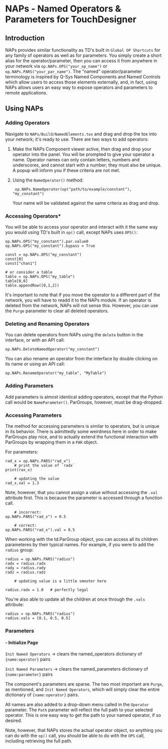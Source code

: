 # NAPs - Named Operators & Parameters for TouchDesigner

## Introduction

NAPs provides similar functionality as TD's built in `Global OP Shortcuts` for any family of operators as well as for parameters. You simply create a short alias for the operator/parameter, then you can access it from anywhere in your network via `op.NAPs.OPS("your_op_name")` or `op.NAPs.PARS("your_par_name")`. The "named" operator/parameter terminology is inspired by Q-Sys Named Components and Named Controls which allow users to access those elements externally, and, in fact, using NAPs allows users an easy way to expose operators and parameters to remote applications.

## Using NAPs
### **Adding Operators**
Navigate to `NAPs/Build/NamedElements.tox` and drag and drop the tox into your network; it's ready to use. There are two ways to add operators:   
1. Make the NAPs Component viewer active, then drag and drop your operator into the panel. You will be prompted to give your operator a name. Operator names can only contain letters, numbers and underscores, and cannot start with a number; they must also be unique. A popup will inform you if these criteria are not met.
2. Using the `NameOperator()` method:   

		op.NAPs.NameOperator(op("path/to/example/constant"), "my_constant")
	
	Your name will be validated against the same criteria as drag and drop.   

### **Accessing Operators***
You will be able to access your operator and interact with it the same way you would using TD's built in `op()` call, except NAPs uses `OPS()`:   

	op.NAPs.OPS("my_constant").par.value0
	op.NAPs.OPS("my_constant").bypass = True

	const = op.NAPs.OPS("my_constant")
	const[0]
	const["chan1"]

	# or consider a table
	table = op.NAPs.OPS("my_table")
	table[0,0]
	table.appendRow([0,1,2])

It's important to note that if you move the operator to a different part of the network, you will have to readd it to the NAPs module. If an operator is deleted from the network, NAPs will not sense this. However, you can use the `Purge` parameter to clear all deleted operators. 

### **Deleting and Renaming Operators**
You can delete operators from NAPs using the `delete` button in the interface, or with an API call:   

	op.NAPs.DeleteNamedOperator("my_constant")

You can also rename an operator from the interface by double clicking on its name or using an API call:   
	
	op.NAPs.RenameOperator("my_table", "MyTable")

### **Adding Parameters**
Add parameters is almost identical adding operators, except that the Python call would be `NameParameter()`. ParGroups, however, must be drag-dropped.

### **Accessing Parameters**
The method for accessing parameters is similar to operators, but is unique in its behavior. There is admittedly some weirdness here in order to make ParGroups play nice, and to actually extend the functional interaction with ParGroups by wrapping them in a `PAR` object. 

For parameters: 

	rad_x = op.NAPs.PARS("rad_x")
		# print the value of `radx`
	print(rax_x) 

		# updating the value
	rad_x.val = 1.3

Note, however, that you cannot assign a value without accessing the `.val` attribute first. This is because the parameter is accessed through a function call. 

		# incorrect:
	op.NAPs.PARS("rad_x") = 0.5

		# correct:
	op.NAPs.PARS("rad_x").val = 0.5

When working with the td.ParGroup object, you can access all its children parameteres by their typical names. For example, if you were to add the `radius` group: 

	radius = op.NAPs.PARS("radius")
	radx = radius.radx
	rady = radius.rady
	radz = radius.radz

		# updating value is a little smooter here
	
	radius.radx = 1.0 	# perfectly legal

You're also able to update all the children at once through the `.vals` attribute: 

	radius = op.NAPs.PARS("radius")
	radius.vals = [0.1, 0.5, 0.5]

### **Parameters**

#### - **Initialize Page**


`Init Named Operators` -> clears the named_operators dictionary of `{name:operator}` pairs

`Init Named Parameters` -> clears the named_parameters dictionary of `{name:parameter}` pairs

The component's parameters are sparse. The two most important are `Purge`, as mentioned, and `Init Named Operators`, which will simply clear the entire dictionary of `{name:operator}` pairs.

All names are also added to a drop-down menu called in the `Operator` parameter. The `Path` parameter will reflect the full path to your selected operator. This is one easy way to get the path to your named operator, if so desired.

Note, however, that NAPs stores the actual operator object, so anything you can do with the `op()` call, you should be able to do with the `OPS` call, including retrieving the full path.
